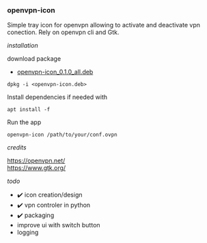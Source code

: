 ### openvpn-icon

Simple tray icon for openvpn allowing to activate and deactivate vpn conection. Rely on openvpn cli and Gtk.

*installation*

download package

* [openvpn-icon_0.1.0_all.deb](https://drive.google.com/uc?export=download&id=1neaPxDBnxzrPa8O3IcTB615T04_GviLO)

```
dpkg -i <openvpn-icon.deb> 
```

Install dependencies if needed with 
```
apt install -f
```

Run the app

```
openvpn-icon /path/to/your/conf.ovpn
```

*credits*

https://openvpn.net/  
https://www.gtk.org/

*todo*

- :heavy_check_mark: icon creation/design
- :heavy_check_mark: vpn controler in python
- :heavy_check_mark: packaging
- improve ui with switch button
- logging


